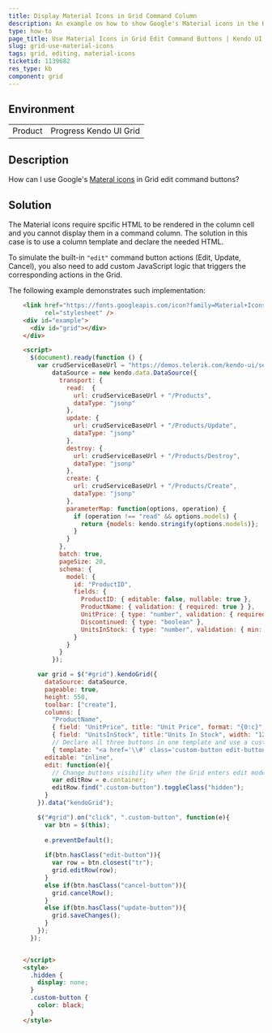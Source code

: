 ```yaml
---
title: Display Material Icons in Grid Command Column
description: An example on how to show Google's Material icons in the Kendo UI Grid edit command buttons
type: how-to
page_title: Use Material Icons in Grid Edit Command Buttons | Kendo UI Grid
slug: grid-use-material-icons
tags: grid, editing, material-icons
ticketid: 1139682
res_type: kb
component: grid
---
```


## Environment

<table>
 <tr>
  <td>Product</td>
  <td>Progress Kendo UI Grid</td>
 </tr>
</table>


## Description

How can I use Google's [Materal icons](https://material.io/icons/) in Grid edit command buttons?

## Solution

The Material icons require spcific HTML to be rendered in the column cell and you cannot display them in a command column. The solution in this case is to use a column template and declare the needed HTML.

To simulate the built-in `"edit"` command button actions (Edit, Update, Cancel), you also need to add custom JavaScript logic that triggers the corresponding actions in the Grid.

The following example demonstrates such implementation:

```html
    <link href="https://fonts.googleapis.com/icon?family=Material+Icons"
          rel="stylesheet" />
    <div id="example">
      <div id="grid"></div>
    </div>

    <script>
      $(document).ready(function () {
        var crudServiceBaseUrl = "https://demos.telerik.com/kendo-ui/service",
            dataSource = new kendo.data.DataSource({
              transport: {
                read:  {
                  url: crudServiceBaseUrl + "/Products",
                  dataType: "jsonp"
                },
                update: {
                  url: crudServiceBaseUrl + "/Products/Update",
                  dataType: "jsonp"
                },
                destroy: {
                  url: crudServiceBaseUrl + "/Products/Destroy",
                  dataType: "jsonp"
                },
                create: {
                  url: crudServiceBaseUrl + "/Products/Create",
                  dataType: "jsonp"
                },
                parameterMap: function(options, operation) {
                  if (operation !== "read" && options.models) {
                    return {models: kendo.stringify(options.models)};
                  }
                }
              },
              batch: true,
              pageSize: 20,
              schema: {
                model: {
                  id: "ProductID",
                  fields: {
                    ProductID: { editable: false, nullable: true },
                    ProductName: { validation: { required: true } },
                    UnitPrice: { type: "number", validation: { required: true, min: 1} },
                    Discontinued: { type: "boolean" },
                    UnitsInStock: { type: "number", validation: { min: 0, required: true } }
                  }
                }
              }
            });

        var grid = $("#grid").kendoGrid({
          dataSource: dataSource,
          pageable: true,
          height: 550,
          toolbar: ["create"],
          columns: [
            "ProductName",
            { field: "UnitPrice", title: "Unit Price", format: "{0:c}", width: "220px" },
            { field: "UnitsInStock", title:"Units In Stock", width: "120px" },
            // Declare all three buttons in one template and use a custom class to control their visibility.
            { template: "<a href='\\#' class='custom-button edit-button'><i class='material-icons'>create</i></a><a href='\\#' class='custom-button update-button hidden'><i class='material-icons'>done</i></a><a href='\\#' class='custom-button cancel-button hidden'><i class='material-icons'>block</i></a>", width: 80}],
          editable: "inline",
          edit: function(e){
            // Change buttons visibility when the Grid enters edit mode.
            var editRow = e.container;
            editRow.find(".custom-button").toggleClass("hidden");
          }
        }).data("kendoGrid");

        $("#grid").on("click", ".custom-button", function(e){
          var btn = $(this);
          
          e.preventDefault();
          
          if(btn.hasClass("edit-button")){
            var row = btn.closest("tr");
            grid.editRow(row);
          }
          else if(btn.hasClass("cancel-button")){
            grid.cancelRow();
          }
          else if(btn.hasClass("update-button")){
            grid.saveChanges();
          }
        });
      });


    </script>
    <style>
      .hidden {
        display: none;
      }
      .custom-button {
        color: black;
      }
    </style>
```
